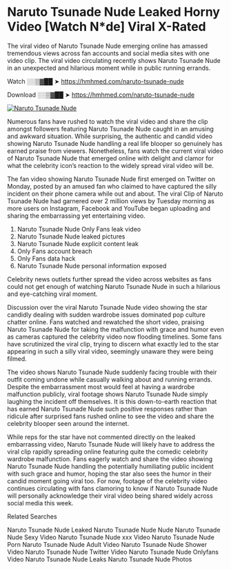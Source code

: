 ﻿# Naruto Tsunade Nude Leaked Horny Video [Watch N*de] Viral X-Rated

The viral video of ﻿Naruto Tsunade Nude emerging online has amassed tremendous views across fan accounts and social media sites with one video clip. The viral video circulating recently shows ﻿Naruto Tsunade Nude in an unexpected and hilarious moment while in public running errands. 

Watch ░░▒▓██ ➤ https://hmhmed.com/naruto-tsunade-nude

Download ░░▒▓██ ➤ https://hmhmed.com/naruto-tsunade-nude

[![Naruto Tsunade Nude](https://i.imgur.com/dJHk4Zq.gif)](https://hmhmed.com/naruto-tsunade-nude)

Numerous fans have rushed to watch the viral video and share the clip amongst followers featuring ﻿Naruto Tsunade Nude caught in an amusing and awkward situation. While surprising, the authentic and candid video showing ﻿Naruto Tsunade Nude handling a real life blooper so genuinely has earned praise from viewers. Nonetheless, fans watch the current viral video of ﻿Naruto Tsunade Nude that emerged online with delight and clamor for what the celebrity icon’s reaction to the widely spread viral video will be.

The fan video showing ﻿Naruto Tsunade Nude first emerged on Twitter on Monday, posted by an amused fan who claimed to have captured the silly incident on their phone camera while out and about. The viral Clip of ﻿Naruto Tsunade Nude had garnered over 2 million views by Tuesday morning as more users on Instagram, Facebook and YouTube began uploading and sharing the embarrassing yet entertaining video. 

1. ﻿Naruto Tsunade Nude Only Fans leak video
2. ﻿Naruto Tsunade Nude leaked pictures
3. ﻿Naruto Tsunade Nude explicit content leak
4. Only Fans account breach
5. Only Fans data hack
6. ﻿Naruto Tsunade Nude personal information exposed

Celebrity news outlets further spread the video across websites as fans could not get enough of watching ﻿Naruto Tsunade Nude in such a hilarious and eye-catching viral moment. 

Discussion over the viral ﻿Naruto Tsunade Nude video showing the star candidly dealing with sudden wardrobe issues dominated pop culture chatter online. Fans watched and rewatched the short video, praising ﻿Naruto Tsunade Nude for taking the malfunction with grace and humor even as cameras captured the celebrity video now flooding timelines. Some fans have scrutinized the viral clip, trying to discern what exactly led to the star appearing in such a silly viral video, seemingly unaware they were being filmed.

The video shows ﻿Naruto Tsunade Nude suddenly facing trouble with their outfit coming undone while casually walking about and running errands. Despite the embarrassment most would feel at having a wardrobe malfunction publicly, viral footage shows ﻿Naruto Tsunade Nude simply laughing the incident off themselves. It is this down-to-earth reaction that has earned ﻿Naruto Tsunade Nude such positive responses rather than ridicule after surprised fans rushed online to see the video and share the celebrity blooper seen around the internet.  

While reps for the star have not commented directly on the leaked embarrassing video, ﻿Naruto Tsunade Nude will likely have to address the viral clip rapidly spreading online featuring quite the comedic celebrity wardrobe malfunction. Fans eagerly watch and share the video showing ﻿Naruto Tsunade Nude handling the potentially humiliating public incident with such grace and humor, hoping the star also sees the humor in their candid moment going viral too. For now, footage of the celebrity video continues circulating with fans clamoring to know if ﻿Naruto Tsunade Nude will personally acknowledge their viral video being shared widely across social media this week.

Related Searches

﻿Naruto Tsunade Nude Leaked
﻿Naruto Tsunade Nude Nude
﻿Naruto Tsunade Nude Sexy Video
﻿Naruto Tsunade Nude xxx Video
﻿Naruto Tsunade Nude Porn
﻿Naruto Tsunade Nude Adult Video
﻿Naruto Tsunade Nude Shower Video
﻿Naruto Tsunade Nude Twitter Video
﻿Naruto Tsunade Nude Onlyfans Video
﻿Naruto Tsunade Nude Leaks
﻿Naruto Tsunade Nude Photos